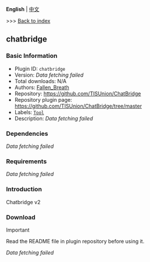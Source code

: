 **English** | [中文](readme-zh_cn.md)

\>\>\> [Back to index](/readme.md)

## chatbridge

### Basic Information

- Plugin ID: `chatbridge`
- Version: *Data fetching failed*
- Total downloads: N/A
- Authors: [Fallen_Breath](https://github.com/Fallen-Breath)
- Repository: https://github.com/TISUnion/ChatBridge
- Repository plugin page: https://github.com/TISUnion/ChatBridge/tree/master
- Labels: [`Tool`](/labels/tool/readme.md)
- Description: *Data fetching failed*

### Dependencies

*Data fetching failed*

### Requirements

*Data fetching failed*

### Introduction

Chatbridge v2

### Download

> [!IMPORTANT]
> Read the README file in plugin repository before using it.

*Data fetching failed*

